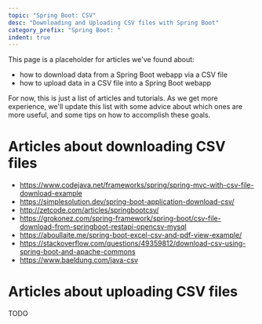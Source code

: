 ```yaml
---
topic: "Spring Boot: CSV"
desc: "Downloading and Uploading CSV files with Spring Boot"
category_prefix: "Spring Boot: "
indent: true
---
```


This page is a placeholder for articles we've found about:
* how to download data from a Spring Boot webapp via a CSV file
* how to upload data in a CSV file into a Spring Boot webapp

For now, this is just a list of articles and tutorials.   As we get more experience, we'll update this list with some advice about which 
ones are more useful, and some tips on how to accomplish these goals.

# Articles about downloading CSV files

* <https://www.codejava.net/frameworks/spring/spring-mvc-with-csv-file-download-example>
* <https://simplesolution.dev/spring-boot-application-download-csv/>
* <http://zetcode.com/articles/springbootcsv/>
* <https://grokonez.com/spring-framework/spring-boot/csv-file-download-from-springboot-restapi-opencsv-mysql>
* <https://aboullaite.me/spring-boot-excel-csv-and-pdf-view-example/>
* <https://stackoverflow.com/questions/49359812/download-csv-using-spring-boot-and-apache-commons>
* <https://www.baeldung.com/java-csv>

# Articles about uploading CSV files

TODO
